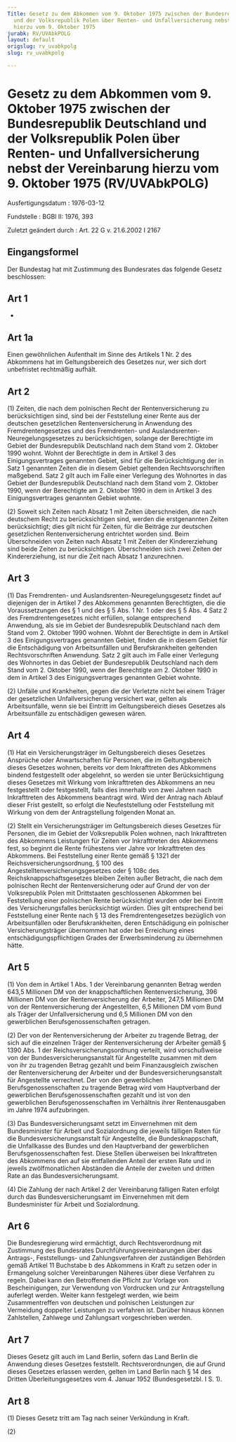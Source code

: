 ```yaml
---
Title: Gesetz zu dem Abkommen vom 9. Oktober 1975 zwischen der Bundesrepublik Deutschland
  und der Volksrepublik Polen über Renten- und Unfallversicherung nebst der Vereinbarung
  hierzu vom 9. Oktober 1975
jurabk: RV/UVAbkPOLG
layout: default
origslug: rv_uvabkpolg
slug: rv_uvabkpolg

---
```


# Gesetz zu dem Abkommen vom 9. Oktober 1975 zwischen der Bundesrepublik Deutschland und der Volksrepublik Polen über Renten- und Unfallversicherung nebst der Vereinbarung hierzu vom 9. Oktober 1975 (RV/UVAbkPOLG)

Ausfertigungsdatum
:   1976-03-12

Fundstelle
:   BGBl II: 1976, 393

Zuletzt geändert durch
:   Art. 22 G v. 21.6.2002 I 2167

## Eingangsformel

Der Bundestag hat mit Zustimmung des Bundesrates das folgende Gesetz
beschlossen:

## Art 1

-

## Art 1a

Einen gewöhnlichen Aufenthalt im Sinne des Artikels 1 Nr. 2 des
Abkommens hat im Geltungsbereich des Gesetzes nur, wer sich dort
unbefristet rechtmäßig aufhält.

## Art 2

(1) Zeiten, die nach dem polnischen Recht der Rentenversicherung zu
berücksichtigen sind, sind bei der Feststellung einer Rente aus der
deutschen gesetzlichen Rentenversicherung in Anwendung des
Fremdrentengesetzes und des Fremdrenten- und Auslandsrenten-
Neuregelungsgesetzes zu berücksichtigen, solange der Berechtigte im
Gebiet der Bundesrepublik Deutschland nach dem Stand vom 2. Oktober
1990 wohnt. Wohnt der Berechtigte in dem in Artikel 3 des
Einigungsvertrages genannten Gebiet, sind für die Berücksichtigung der
in Satz 1 genannten Zeiten die in diesem Gebiet geltenden
Rechtsvorschriften maßgebend. Satz 2 gilt auch im Falle einer
Verlegung des Wohnortes in das Gebiet der Bundesrepublik Deutschland
nach dem Stand vom 2. Oktober 1990, wenn der Berechtigte am 2. Oktober
1990 in dem in Artikel 3 des Einigungsvertrages genannten Gebiet
wohnte.

(2) Soweit sich Zeiten nach Absatz 1 mit Zeiten überschneiden, die
nach deutschem Recht zu berücksichtigen sind, werden die erstgenannten
Zeiten berücksichtigt; dies gilt nicht für Zeiten, für die Beiträge
zur deutschen gesetzlichen Rentenversicherung entrichtet worden sind.
Beim Überschneiden von Zeiten nach Absatz 1 mit Zeiten der
Kindererziehung sind beide Zeiten zu berücksichtigen. Überschneiden
sich zwei Zeiten der Kindererziehung, ist nur die Zeit nach Absatz 1
anzurechnen.

## Art 3

(1) Das Fremdrenten- und Auslandsrenten-Neuregelungsgesetz findet auf
diejenigen der in Artikel 7 des Abkommens genannten Berechtigten, die
die Voraussetzungen des § 1 und des § 5 Abs. 1 Nr. 1 oder des § 5 Abs.
4 Satz 2 des Fremdrentengesetzes nicht erfüllen, solange entsprechend
Anwendung, als sie im Gebiet der Bundesrepublik Deutschland nach dem
Stand vom 2. Oktober 1990 wohnen. Wohnt der Berechtigte in dem in
Artikel 3 des Einigungsvertrages genannten Gebiet, finden die in
diesem Gebiet für die Entschädigung von Arbeitsunfällen und
Berufskrankheiten geltenden Rechtsvorschriften Anwendung. Satz 2 gilt
auch im Falle einer Verlegung des Wohnortes in das Gebiet der
Bundesrepublik Deutschland nach dem Stand vom 2. Oktober 1990, wenn
der Berechtigte am 2. Oktober 1990 in dem in Artikel 3 des
Einigungsvertrages genannten Gebiet wohnte.

(2) Unfälle und Krankheiten, gegen die der Verletzte nicht bei einem
Träger der gesetzlichen Unfallversicherung versichert war, gelten als
Arbeitsunfälle, wenn sie bei Eintritt im Geltungsbereich dieses
Gesetzes als Arbeitsunfälle zu entschädigen gewesen wären.

## Art 4

(1) Hat ein Versicherungsträger im Geltungsbereich dieses Gesetzes
Ansprüche oder Anwartschaften für Personen, die im Geltungsbereich
dieses Gesetzes wohnen, bereits vor dem Inkrafttreten des Abkommens
bindend festgestellt oder abgelehnt, so werden sie unter
Berücksichtigung dieses Gesetzes mit Wirkung vom Inkrafttreten des
Abkommens an neu festgestellt oder festgestellt, falls dies innerhalb
von zwei Jahren nach Inkrafttreten des Abkommens beantragt wird. Wird
der Antrag nach Ablauf dieser Frist gestellt, so erfolgt die
Neufeststellung oder Feststellung mit Wirkung von dem der
Antragstellung folgenden Monat an.

(2) Stellt ein Versicherungsträger im Geltungsbereich dieses Gesetzes
für Personen, die im Gebiet der Volksrepublik Polen wohnen, nach
Inkrafttreten des Abkommens Leistungen für Zeiten vor Inkrafttreten
des Abkommens fest, so beginnt die Rente frühestens vier Jahre vor
Inkrafttreten des Abkommens. Bei Feststellung einer Rente gemäß § 1321
der Reichsversicherungsordnung, § 100 des
Angestelltenversicherungsgesetzes oder § 108c des
Reichsknappschaftsgesetzes bleiben Zeiten außer Betracht, die nach dem
polnischen Recht der Rentenversicherung oder auf Grund der von der
Volksrepublik Polen mit Drittstaaten geschlossenen Abkommen bei
Feststellung einer polnischen Rente berücksichtigt wurden oder bei
Eintritt des Versicherungsfalles berücksichtigt würden. Dies gilt
entsprechend bei Feststellung einer Rente nach § 13 des
Fremdrentengesetzes bezüglich von Arbeitsunfällen oder
Berufskrankheiten, deren Entschädigung ein polnischer
Versicherungsträger übernommen hat oder bei Erreichung eines
entschädigungspflichtigen Grades der Erwerbsminderung zu übernehmen
hätte.

## Art 5

(1) Von dem in Artikel 1 Abs. 1 der Vereinbarung genannten Betrag
werden
643,5 Millionen DM von der knappschaftlichen Rentenversicherung,
396 Millionen DM von der Rentenversicherung der Arbeiter,
247,5 Millionen DM von der Rentenversicherung der Angestellten,
6,5 Millionen DM vom Bund als Träger der Unfallversicherung und
6,5 Millionen DM von den gewerblichen Berufsgenossenschaften
getragen.

(2) Der von der Rentenversicherung der Arbeiter zu tragende Betrag,
der sich auf die einzelnen Träger der Rentenversicherung der Arbeiter
gemäß § 1390 Abs. 1 der Reichsversicherungsordnung verteilt, wird
vorschußweise von der Bundesversicherungsanstalt für Angestellte
zusammen mit dem von ihr zu tragenden Betrag gezahlt und beim
Finanzausgleich zwischen der Rentenversicherung der Arbeiter und der
Bundesversicherungsanstalt für Angestellte verrechnet. Der von den
gewerblichen Berufsgenossenschaften zu tragende Betrag wird vom
Hauptverband der gewerblichen Berufsgenossenschaften gezahlt und ist
von den gewerblichen Berufsgenossenschaften im Verhältnis ihrer
Rentenausgaben im Jahre 1974 aufzubringen.

(3) Das Bundesversicherungsamt setzt im Einvernehmen mit dem
Bundesminister für Arbeit und Sozialordnung die jeweils fälligen Raten
für die Bundesversicherungsanstalt für Angestellte, die
Bundesknappschaft, die Unfallkasse des Bundes und den Hauptverband der
gewerblichen Berufsgenossenschaften fest. Diese Stellen überweisen bei
Inkrafttreten des Abkommens den auf sie entfallenden Anteil der ersten
Rate und in jeweils zwölfmonatlichen Abständen die Anteile der zweiten
und dritten Rate an das Bundesversicherungsamt.

(4) Die Zahlung der nach Artikel 2 der Vereinbarung fälligen Raten
erfolgt durch das Bundesversicherungsamt im Einvernehmen mit dem
Bundesminister für Arbeit und Sozialordnung.

## Art 6

Die Bundesregierung wird ermächtigt, durch Rechtsverordnung mit
Zustimmung des Bundesrates Durchführungsvereinbarungen über das
Antrags-, Feststellungs- und Zahlungsverfahren der zuständigen
Behörden gemäß Artikel 11 Buchstabe b des Abkommens in Kraft zu setzen
oder in Ermangelung solcher Vereinbarungen Näheres über diese
Verfahren zu regeln. Dabei kann den Betroffenen die Pflicht zur
Vorlage von Bescheinigungen, zur Verwendung von Vordrucken und zur
Antragstellung auferlegt werden. Weiter kann festgelegt werden, wie
beim Zusammentreffen von deutschen und polnischen Leistungen zur
Vermeidung doppelter Leistungen zu verfahren ist. Darüber hinaus
können Zahlstellen, Zahlwege und Zahlungsart vorgeschrieben werden.

## Art 7

Dieses Gesetz gilt auch im Land Berlin, sofern das Land Berlin die
Anwendung dieses Gesetzes feststellt. Rechtsverordnungen, die auf
Grund dieses Gesetzes erlassen werden, gelten im Land Berlin nach § 14
des Dritten Überleitungsgesetzes vom 4. Januar 1952 (Bundesgesetzbl. I
S. 1).

## Art 8

(1) Dieses Gesetz tritt am Tag nach seiner Verkündung in Kraft.

(2)

